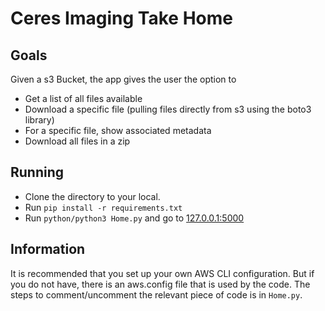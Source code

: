 # Ceres Imaging Take Home

## Goals
Given a s3 Bucket, the app gives the user the option to
- Get a list of all files available
- Download a specific file (pulling files directly from s3 using the boto3 library)
- For a specific file, show associated metadata
- Download all files in a zip

## Running
- Clone the directory to your local.
- Run `pip install -r requirements.txt`
- Run `python/python3 Home.py` and go to [127.0.0.1:5000](127.0.0.1:5000)

## Information
It is recommended that you set up your own AWS CLI configuration. But if you do not have, there is an aws.config file that is used by the code.
The steps to comment/uncomment the relevant piece of code is in `Home.py`.
